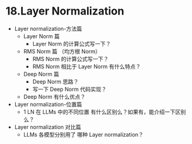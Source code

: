 # 18.Layer Normalization

-   Layer normalization-方法篇
    -   Layer Norm 篇
        -   Layer Norm 的计算公式写一下？
    -   RMS Norm 篇 （均方根 Norm）
        -   RMS Norm 的计算公式写一下？
        -   RMS Norm 相比于 Layer Norm 有什么特点？
    -   Deep Norm 篇
        -   Deep Norm 思路？
        -   写一下 Deep Norm 代码实现？
    -   Deep Norm 有什么优点？
-   Layer normalization-位置篇
    -   1 LN 在 LLMs 中的不同位置 有什么区别么？如果有，能介绍一下区别么？
-   Layer normalization 对比篇
    -   LLMs 各模型分别用了 哪种 Layer normalization？
